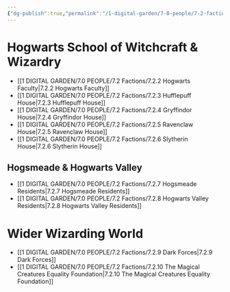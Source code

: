 ```yaml
---
{"dg-publish":true,"permalink":"/1-digital-garden/7-0-people/7-2-factions/7-2-1-factions-overview/","title":"Factions Overview","tags":["MOC"]}
---
```


# Hogwarts School of Witchcraft & Wizardry
- [[1 DIGITAL GARDEN/7.0 PEOPLE/7.2 Factions/7.2.2 Hogwarts Faculty\|7.2.2 Hogwarts Faculty]]
- [[1 DIGITAL GARDEN/7.0 PEOPLE/7.2 Factions/7.2.3 Hufflepuff House\|7.2.3 Hufflepuff House]]
- [[1 DIGITAL GARDEN/7.0 PEOPLE/7.2 Factions/7.2.4 Gryffindor House\|7.2.4 Gryffindor House]]
- [[1 DIGITAL GARDEN/7.0 PEOPLE/7.2 Factions/7.2.5 Ravenclaw House\|7.2.5 Ravenclaw House]]
- [[1 DIGITAL GARDEN/7.0 PEOPLE/7.2 Factions/7.2.6 Slytherin House\|7.2.6 Slytherin House]]

## Hogsmeade & Hogwarts Valley
- [[1 DIGITAL GARDEN/7.0 PEOPLE/7.2 Factions/7.2.7 Hogsmeade Residents\|7.2.7 Hogsmeade Residents]]
- [[1 DIGITAL GARDEN/7.0 PEOPLE/7.2 Factions/7.2.8 Hogwarts Valley Residents\|7.2.8 Hogwarts Valley Residents]]

# Wider Wizarding World
- [[1 DIGITAL GARDEN/7.0 PEOPLE/7.2 Factions/7.2.9 Dark Forces\|7.2.9 Dark Forces]]
- [[1 DIGITAL GARDEN/7.0 PEOPLE/7.2 Factions/7.2.10 The Magical Creatures Equality Foundation\|7.2.10 The Magical Creatures Equality Foundation]]